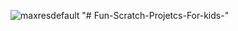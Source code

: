 ![maxresdefault](https://user-images.githubusercontent.com/61903132/117516068-d575a680-afb9-11eb-80a2-ff01b38d6846.jpg)
"# Fun-Scratch-Projetcs-For-kids-" 
